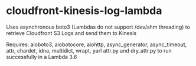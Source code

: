 # cloudfront-kinesis-log-lambda
Uses asynchronous boto3 (Lambdas do not support /dev/shm threading) to retrieve Cloudfront S3 Logs and send them to Kinesis

Requires: aioboto3, aiobotocore, aiohttp, async_generator, async_timeout, attr, chardet, idna, multidict, wrapt, yarl attr.py and dry_attr.py to run successfully in a Lambda 3.6
